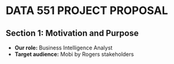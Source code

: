 # DATA 551 PROJECT PROPOSAL

## Section 1: Motivation and Purpose

- **Our role:** Business Intelligence Analyst
- **Target audience:** Mobi by Rogers stakeholders